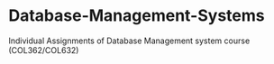 # Database-Management-Systems
Individual Assignments of Database Management system course (COL362/COL632)
